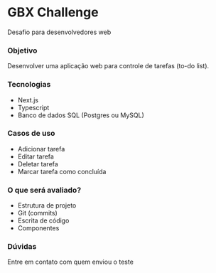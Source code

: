 # GBX Challenge

Desafio para desenvolvedores web

### Objetivo

Desenvolver uma aplicação web para controle de tarefas (to-do list).

### Tecnologias

- Next.js
- Typescript
- Banco de dados SQL (Postgres ou MySQL)

### Casos de uso

- Adicionar tarefa
- Editar tarefa
- Deletar tarefa
- Marcar tarefa como concluída

### O que será avaliado?

- Estrutura de projeto
- Git (commits)
- Escrita de código
- Componentes

### Dúvidas

Entre em contato com quem enviou o teste
